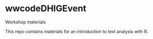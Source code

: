 # wwcodeDHIGEvent
Workshop materials

This repo contains materials for an introduction to text analysis with R.
